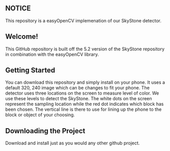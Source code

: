 ## NOTICE

This repository is a easyOpenCV implemenation of our SkyStone detector.  

## Welcome!
This GitHub repository is built off the 5.2 version of the SkyStone repository in combination with the easyOpenCV library.

## Getting Started
You can download this repository and simply install on your phone.  It uses a default 320, 240 image which can be changes to fit your phone.  The detector uses three locations on the screen to measure level of color.  We use these levels to detect the SkyStone.  The white dots on the screen represent the sampling location while the red dot indicates which block has been chosen.  The vertical line is there to use for lining up the phone to the block or object of your choosing.

## Downloading the Project

Download and install just as you would any other github project.
